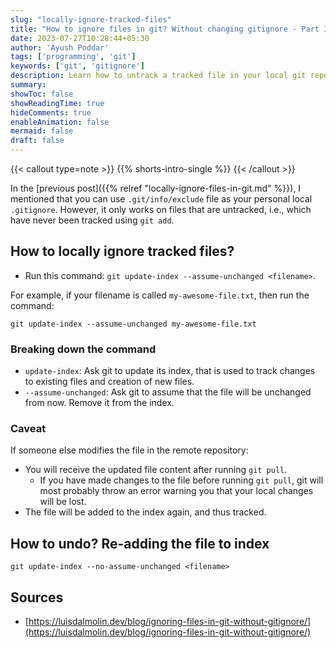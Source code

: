 ```yaml
---
slug: "locally-ignore-tracked-files"
title: "How to ignore files in git? Without changing gitignore - Part II"
date: 2023-07-27T10:28:44+05:30
author: 'Ayush Poddar'
tags: ['programming', 'git']
keywords: ['git', 'gitignore']
description: Learn how to untrack a tracked file in your local git repository
summary:
showToc: false
showReadingTime: true
hideComments: true
enableAnimation: false
mermaid: false
draft: false
---
```


{{< callout type=note >}}
{{% shorts-intro-single %}}
{{< /callout >}}

In the [previous post]({{% relref "locally-ignore-files-in-git.md" %}}), I mentioned that you can use `.git/info/exclude` file as your personal local `.gitignore`. However, it only works on files that are untracked, i.e., which have never been tracked using `git add`.

## How to locally ignore tracked files?
- Run this command: `git update-index --assume-unchanged <filename>`.

For example, if your filename is called `my-awesome-file.txt`, then run the command:

```git
git update-index --assume-unchanged my-awesome-file.txt
```

### Breaking down the command
- `update-index`: Ask git to update its index, that is used to track changes to existing files and
  creation of new files.
- `--assume-unchanged`: Ask git to assume that the file will be unchanged from now. Remove it
  from the index.

### Caveat
If someone else modifies the file in the remote repository:
- You will receive the updated file content after running `git pull`.
    - If you have made changes to the file before running `git pull`, git will most probably throw an
      error warning you that your local changes will be lost.
- The file will be added to the index again, and thus tracked.

## How to undo? Re-adding the file to index
```git
git update-index --no-assume-unchanged <filename>
```

## Sources
- [https://luisdalmolin.dev/blog/ignoring-files-in-git-without-gitignore/](https://luisdalmolin.dev/blog/ignoring-files-in-git-without-gitignore/)

